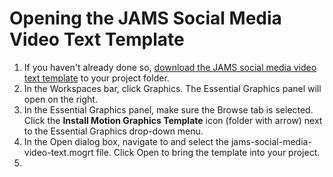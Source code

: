 # Opening the JAMS Social Media Video Text Template

1. If you haven't already done so, [download the JAMS social media video text template](/setting-up-your-project/downloading-the-jams-text-template-to-your-project-folder.md) to your project folder.
2. In the Workspaces bar, click Graphics. The Essential Graphics panel will open on the right.
3. In the Essential Graphics panel, make sure the Browse tab is selected. Click the **Install Motion Graphics Template** icon \(folder with arrow\) next to the Essential Graphics drop-down menu.
4. In the Open dialog box, navigate to and select the jams-social-media-video-text.mogrt file. Click Open to bring the template into your project.
5. 


